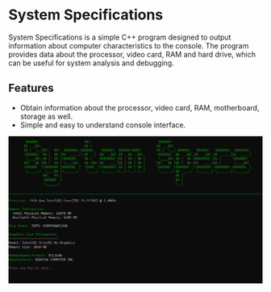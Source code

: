 # System Specifications

System Specifications is a simple C++ program designed to output information about computer characteristics to the console. The program provides data about the processor, video card, RAM and hard drive, which can be useful for system analysis and debugging.

## Features
* Obtain information about the processor, video card, RAM, motherboard, storage as well.
* Simple and easy to understand console interface.

![Image alt](https://github.com/licht8/SystemSpecs/blob/master/images/photo_2024-02-23_21-38-15.jpg)
